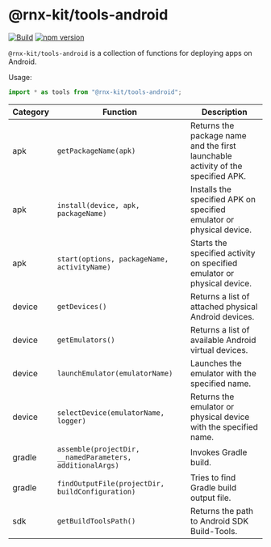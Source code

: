 # @rnx-kit/tools-android

[![Build](https://github.com/microsoft/rnx-kit/actions/workflows/build.yml/badge.svg)](https://github.com/microsoft/rnx-kit/actions/workflows/build.yml)
[![npm version](https://img.shields.io/npm/v/@rnx-kit/tools-android)](https://www.npmjs.com/package/@rnx-kit/tools-android)

`@rnx-kit/tools-android` is a collection of functions for deploying apps on
Android.

Usage:

```typescript
import * as tools from "@rnx-kit/tools-android";
```

<!-- The following table can be updated by running `yarn update-readme` -->
<!-- @rnx-kit/api start -->

| Category | Function                                                  | Description                                                                      |
| -------- | --------------------------------------------------------- | -------------------------------------------------------------------------------- |
| apk      | `getPackageName(apk)`                                     | Returns the package name and the first launchable activity of the specified APK. |
| apk      | `install(device, apk, packageName)`                       | Installs the specified APK on specified emulator or physical device.             |
| apk      | `start(options, packageName, activityName)`               | Starts the specified activity on specified emulator or physical device.          |
| device   | `getDevices()`                                            | Returns a list of attached physical Android devices.                             |
| device   | `getEmulators()`                                          | Returns a list of available Android virtual devices.                             |
| device   | `launchEmulator(emulatorName)`                            | Launches the emulator with the specified name.                                   |
| device   | `selectDevice(emulatorName, logger)`                      | Returns the emulator or physical device with the specified name.                 |
| gradle   | `assemble(projectDir, __namedParameters, additionalArgs)` | Invokes Gradle build.                                                            |
| gradle   | `findOutputFile(projectDir, buildConfiguration)`          | Tries to find Gradle build output file.                                          |
| sdk      | `getBuildToolsPath()`                                     | Returns the path to Android SDK Build-Tools.                                     |

<!-- @rnx-kit/api end -->
